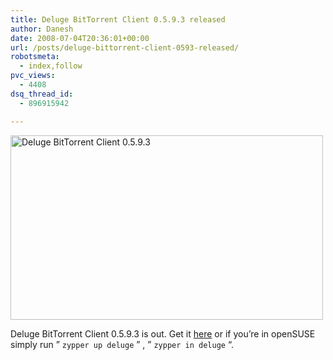 ```yaml
---
title: Deluge BitTorrent Client 0.5.9.3 released
author: Danesh
date: 2008-07-04T20:36:01+00:00
url: /posts/deluge-bittorrent-client-0593-released/
robotsmeta:
  - index,follow
pvc_views:
  - 4408
dsq_thread_id:
  - 896915942

---
```

[<img loading="lazy" class="alignnone size-medium wp-image-660" title="Deluge BitTorrent Client 0.5.9.3" src="/wp-content/uploads/2008/07/deluge-0593-500x295.png" alt="Deluge BitTorrent Client 0.5.9.3" width="500" height="295" srcset="/wp-content/uploads/2008/07/deluge-0593-500x295.png 500w, /wp-content/uploads/2008/07/deluge-0593.png 1017w" sizes="(max-width: 500px) 100vw, 500px" />][1]

Deluge BitTorrent Client 0.5.9.3 is out. Get it [here][2] or if you&#8217;re in openSUSE simply run &#8221; `zypper up deluge` &#8221; , &#8221; `zypper in deluge` &#8220;.

 [1]: /wp-content/uploads/2008/07/deluge-0593.png
 [2]: http://deluge-torrent.org/downloads.php
